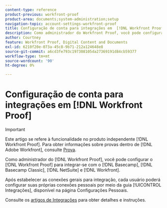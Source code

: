 ```yaml
---
content-type: reference
product-previous: workfront-proof
product-area: documents;system-administration;setup
navigation-topic: account-settings-workfront-proof
title: Configuração de conta para integrações em  [!DNL Workfront Proof]
description: Como administrador do Workfront Proof, você pode configurar o Workfront Proof para integrar com o Basecamp, o Basecamp Classic, o  [!DNL NetSuite] e o Workfront.
author: Courtney
feature: Workfront Proof, Digital Content and Documents
exl-id: 6210f20e-073a-45c8-9b71-212a124648e8
source-git-commit: a6cd3fe793c197308105da27369191d84cb59377
workflow-type: tm+mt
source-wordcount: '90'
ht-degree: 0%

---
```


# Configuração de conta para integrações em [!DNL Workfront Proof]

>[!IMPORTANT]
>
>Este artigo se refere à funcionalidade no produto independente [!DNL Workfront Proof]. Para obter informações sobre provas dentro de [!DNL Adobe Workfront], consulte [Prova](../../../review-and-approve-work/proofing/proofing.md).

Como administrador do [!DNL Workfront Proof], você pode configurar o [!DNL Workfront Proof] para integrar-se com o [!DNL Basecamp], [!DNL Basecamp Classic], [!DNL NetSuite] e [!DNL Workfront].

Após estabelecer as conexões gerais para integração, cada usuário poderá configurar suas próprias conexões pessoais por meio da guia [!UICONTROL Integrações], disponível na página Configurações Pessoais.

Consulte os [artigos de Integrações](https://support.workfront.com/hc/en-us/categories/115000588707-Integrations) para obter detalhes e instruções.
